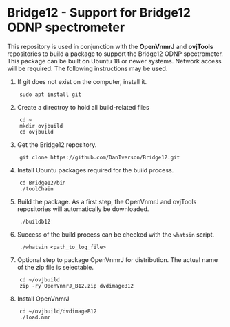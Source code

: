 # Bridge12 - Support for Bridge12 ODNP spectrometer

This repository is used in conjunction with the **OpenVnmrJ** and **ovjTools** repositories to build a package to support the Bridge12 ODNP spectrometer. This package can be built on Ubuntu 18 or newer systems. Network access will be required. The following instructions may be used.

1. If git does not exist on the computer, install it.
```
    sudo apt install git
```

2. Create a directroy to hold all build-related files
```
    cd ~
    mkdir ovjbuild
    cd ovjbuild
```
3. Get the Bridge12 repository.
```
    git clone https://github.com/DanIverson/Bridge12.git
```

4. Install Ubuntu packages required for the build process.
```
    cd Bridge12/bin
    ./toolChain
```

5. Build the package. As a first step, the OpenVnmrJ and ovjTools repositories will automatically be downloaded.
```
    ./buildb12
```
6. Success of the build process can be checked with the ```whatsin``` script.
```
    ./whatsin <path_to_log_file>
```

7. Optional step to package OpenVnmrJ for distribution. The actual name of the zip file is selectable.
```
    cd ~/ovjbuild
    zip -ry OpenVnmrJ_B12.zip dvdimageB12
```

8. Install OpenVnmrJ
```
    cd ~/ovjbuild/dvdimageB12
    ./load.nmr
```




